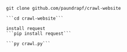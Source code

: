 ```
git clone github.com/paundrapf/crawl-website

```cd crawl-website```

install request
```pip install request```

```py crawl.py```

